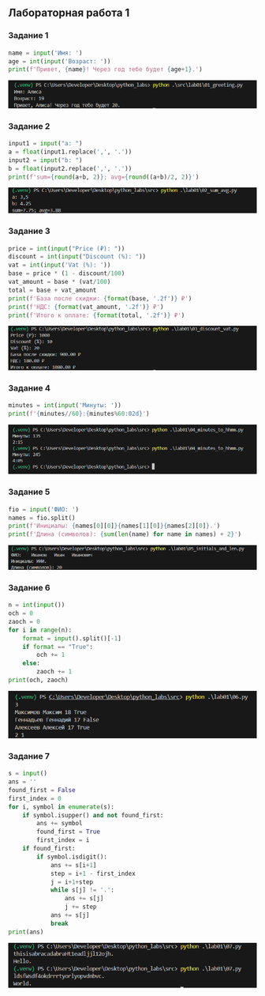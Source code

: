 ## Лабораторная работа 1

### Задание 1

```python
name = input('Имя: ')
age = int(input('Возраст: '))
print(f'Привет, {name}! Через год тебе будет {age+1}.')
```

![Картинка 1](./images/lab01/01.png)

### Задание 2

```python
input1 = input("a: ")
a = float(input1.replace(',', '.'))
input2 = input("b: ")
b = float(input2.replace(',', '.'))
print(f'sum={round(a+b, 2)}; avg={round((a+b)/2, 2)}')
```

![Картинка 2](./images/lab01/02.png)

### Задание 3

```python
price = int(input("Price (₽): "))
discount = int(input("Discount (%): "))
vat = int(input('Vat (%): '))
base = price * (1 - discount/100)
vat_amount = base * (vat/100)
total = base + vat_amount
print(f'База после скидки: {format(base, '.2f')} ₽')
print(f'НДС: {format(vat_amount, '.2f')} ₽')
print(f'Итого к оплате: {format(total, '.2f')} ₽')
```

![Картинка 3](./images/lab01/03.png)

### Задание 4

```python
minutes = int(input('Минуты: '))
print(f'{minutes//60}:{minutes%60:02d}')
```

![Картинка 4](./images/lab01/04.png)

### Задание 5

```python
fio = input('ФИО: ')
names = fio.split()
print(f'Инициалы: {names[0][0]}{names[1][0]}{names[2][0]}.')
print(f'Длина (символов): {sum(len(name) for name in names) + 2}')
```

![Картинка 5](./images/lab01/05.png)

### Задание 6

```python
n = int(input())
och = 0
zaoch = 0
for i in range(n):
    format = input().split()[-1]
    if format == "True":
        och += 1
    else:
        zaoch += 1
print(och, zaoch)
```

![Картинка 6](./images/lab01/06.png)

### Задание 7

```python
s = input()
ans = ''
found_first = False
first_index = 0
for i, symbol in enumerate(s):
    if symbol.isupper() and not found_first:
        ans += symbol
        found_first = True
        first_index = i
    if found_first:
        if symbol.isdigit():
            ans += s[i+1]
            step = i+1 - first_index
            j = i+1+step
            while s[j] != '.':
                ans += s[j]
                j += step
            ans += s[j]
            break
print(ans)
```

![Картинка 7](./images/lab01/07.png)
